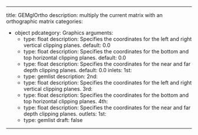 
---
title: GEMglOrtho
description: multiply the current matrix with an orthographic matrix
categories:
  - object
pdcategory: Graphics
arguments:
    - type: float
      description: Specifies the coordinates for the left and right vertical clipping planes.
      default: 0.0
    - type: float
      description: Specifies the coordinates for the bottom and top horizontal clipping planes.
      default: 0.0
    - type: float
      description: Specifies the coordinates for the near and far depth clipping planes.
      default: 0.0
inlets:
  1st:
    - type: gemlist
      description:
  2nd:
    - type: float
      description: Specifies the coordinates for the left and right vertical clipping planes.
  3rd:
    - type: float
      description: Specifies the coordinates for the bottom and top horizontal clipping planes.
  4th:
    - type: float
      description: Specifies the coordinates for the near and far depth clipping planes.
outlets:
  1st:
    - type: gemlist
draft: false
---


